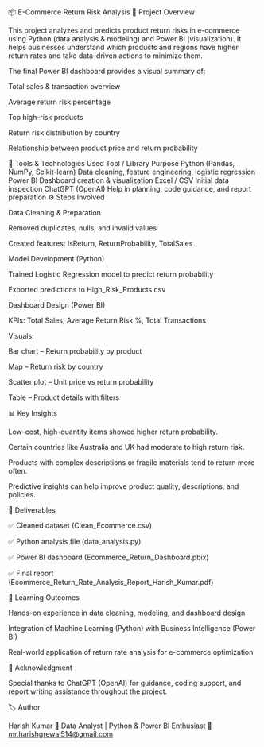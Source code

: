 📦 E-Commerce Return Risk Analysis
🧭 Project Overview

This project analyzes and predicts product return risks in e-commerce using Python (data analysis & modeling) and Power BI (visualization).
It helps businesses understand which products and regions have higher return rates and take data-driven actions to minimize them.

The final Power BI dashboard provides a visual summary of:

Total sales & transaction overview

Average return risk percentage

Top high-risk products

Return risk distribution by country

Relationship between product price and return probability

🧰 Tools & Technologies Used
Tool / Library	Purpose
Python (Pandas, NumPy, Scikit-learn)	Data cleaning, feature engineering, logistic regression
Power BI	Dashboard creation & visualization
Excel / CSV	Initial data inspection
ChatGPT (OpenAI)	Help in planning, code guidance, and report preparation
⚙️ Steps Involved

Data Cleaning & Preparation

Removed duplicates, nulls, and invalid values

Created features: IsReturn, ReturnProbability, TotalSales

Model Development (Python)

Trained Logistic Regression model to predict return probability

Exported predictions to High_Risk_Products.csv

Dashboard Design (Power BI)

KPIs: Total Sales, Average Return Risk %, Total Transactions

Visuals:

Bar chart – Return probability by product

Map – Return risk by country

Scatter plot – Unit price vs return probability

Table – Product details with filters

📊 Key Insights

Low-cost, high-quantity items showed higher return probability.

Certain countries like Australia and UK had moderate to high return risk.

Products with complex descriptions or fragile materials tend to return more often.

Predictive insights can help improve product quality, descriptions, and policies.

🧩 Deliverables

✅ Cleaned dataset (Clean_Ecommerce.csv)

✅ Python analysis file (data_analysis.py)

✅ Power BI dashboard (Ecommerce_Return_Dashboard.pbix)

✅ Final report (Ecommerce_Return_Rate_Analysis_Report_Harish_Kumar.pdf)

🧠 Learning Outcomes

Hands-on experience in data cleaning, modeling, and dashboard design

Integration of Machine Learning (Python) with Business Intelligence (Power BI)

Real-world application of return rate analysis for e-commerce optimization

🙌 Acknowledgment

Special thanks to ChatGPT (OpenAI) for guidance, coding support, and report writing assistance throughout the project.

🏷️ Author

Harish Kumar
📍 Data Analyst | Python & Power BI Enthusiast
📧 mr.harishgrewal514@gmail.com
